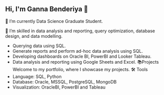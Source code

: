 ## Hi, I'm Ganna Benderiya 👋
🔭 I’m currently Data Science Graduate Student.

🌱 I’m skilled in data analysis and reporting, query optimization, database design, and data modelling.

- Querying data using SQL.
- Generate reports and perform ad-hoc data analysis using SQL.
- Developing dashboards on Oracle BI, PowerBI and Looker Tableau.
- Data analysis and reporting using Google Sheets and Excel.
📚Projects
Welcome to my portfolio, where I showcase my projects.
🛠️ Tools
- Language: SQL, Python
- Database: Oracle, MSSQL, PostgreSQL, MongoDB
- Visualization: OracleBI, PowerBI and Tableau

